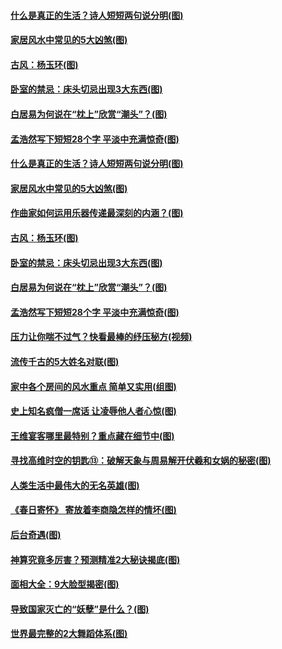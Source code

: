 #### [什么是真正的生活？诗人短短两句说分明(图)](../pages/p7/1002082.md) 
#### [家居风水中常见的5大凶煞(图)](../pages/p7/1000955.md) 
#### [古风：杨玉环(图)](../pages/p7/1002162.md) 
#### [卧室的禁忌：床头切忌出现3大东西(图)](../pages/p7/1000938.md) 
#### [白居易为何说在“枕上”欣赏“潮头”？(图)](../pages/p7/1002046.md) 
#### [孟浩然写下短短28个字 平淡中充满惊奇(图)](../pages/p7/1001396.md) 
#### [什么是真正的生活？诗人短短两句说分明(图)](../pages/p7/1002082.md) 
#### [家居风水中常见的5大凶煞(图)](../pages/p7/1000955.md) 
#### [作曲家如何运用乐器传递最深刻的内涵？(图)](../pages/p7/1002120.md) 
#### [古风：杨玉环(图)](../pages/p7/1002162.md) 
#### [卧室的禁忌：床头切忌出现3大东西(图)](../pages/p7/1000938.md) 
#### [白居易为何说在“枕上”欣赏“潮头”？(图)](../pages/p7/1002046.md) 
#### [孟浩然写下短短28个字 平淡中充满惊奇(图)](../pages/p7/1001396.md) 
#### [压力让你喘不过气？快看最棒的纾压秘方(视频)](../pages/p7/1001757.md) 
#### [流传千古的5大姓名对联(图)](../pages/p7/1001209.md) 
#### [家中各个房间的风水重点 简单又实用(组图)](../pages/p7/1000934.md) 
#### [史上知名疯僧一席话 让凌辱他人者心惊(图)](../pages/p7/1001096.md) 
#### [王维宴客哪里最特别？重点藏在细节中(图)](../pages/p7/1001780.md) 
#### [寻找高维时空的钥匙⑬：破解天象与周易解开伏羲和女娲的秘密(图)](../pages/p7/1001916.md) 
#### [人类生活中最伟大的无名英雄(图)](../pages/p7/1001021.md) 
#### [《春日寄怀》 寄放着李商隐怎样的情坏(图)](../pages/p7/1001478.md) 
#### [后台奇遇(图)](../pages/p7/1001470.md) 
#### [神算究竟多厉害？预测精准2大秘诀揭底(图)](../pages/p7/1000588.md) 
#### [面相大全：9大脸型揭密(图)](../pages/p7/1000349.md) 
#### [导致国家灭亡的“妖孽”是什么？(图)](../pages/p7/1001719.md) 
#### [世界最完整的2大舞蹈体系(图)](../pages/p7/1001473.md) 
